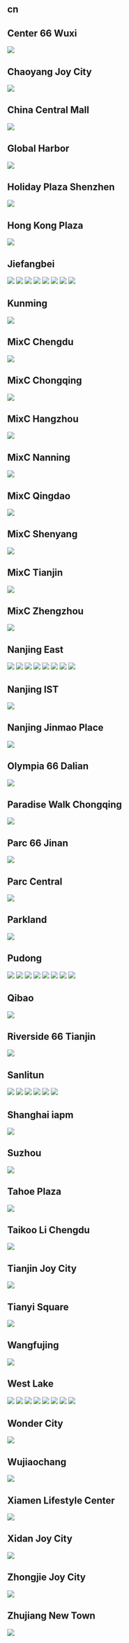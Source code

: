 
## cn

## Center 66 Wuxi
<img src="https://www.apple.com/cn/retail/center66wuxi/images/hero_large_2x.jpg"/>

## Chaoyang Joy City
<img src="https://www.apple.com/cn/retail/chaoyangjoycity/images/hero_large_2x.jpg"/>

## China Central Mall
<img src="https://www.apple.com/cn/retail/chinacentralmall/images/hero_large_2x.jpg"/>

## Global Harbor
<img src="https://www.apple.com/cn/retail/globalharbor/images/hero_large_2x.jpg"/>

## Holiday Plaza Shenzhen
<img src="https://www.apple.com/cn/retail/holidayplazashenzhen/images/hero_large_2x.jpg"/>

## Hong Kong Plaza
<img src="https://www.apple.com/cn/retail/hongkongplaza/images/hero_large_2x.jpg"/>

## Jiefangbei
<img src="https://www.apple.com/cn/retail/jiefangbei/images/hero_large_2x.jpg"/>
<img src="https://images.apple.com/cn/retail/store/images/galleries/jiefangbei/images/jiefangbei_gallery_image2_large_2x.jpg"/>
<img src="https://images.apple.com/cn/retail/store/images/galleries/jiefangbei/images/jiefangbei_gallery_image3_large_2x.jpg"/>
<img src="https://images.apple.com/cn/retail/store/images/galleries/jiefangbei/images/jiefangbei_gallery_image4_large_2x.jpg"/>
<img src="https://images.apple.com/cn/retail/store/images/galleries/jiefangbei/images/jiefangbei_gallery_image5_large_2x.jpg"/>
<img src="https://images.apple.com/cn/retail/store/images/galleries/jiefangbei/images/jiefangbei_gallery_image6_large_2x.jpg"/>
<img src="https://images.apple.com/cn/retail/store/images/galleries/jiefangbei/images/jiefangbei_gallery_image7_large_2x.jpg"/>
<img src="https://images.apple.com/cn/retail/store/images/galleries/jiefangbei/images/jiefangbei_gallery_image8_large_2x.jpg"/>

## Kunming
<img src="https://www.apple.com/cn/retail/kunming/images/hero_large_2x.jpg"/>

## MixC Chengdu
<img src="https://www.apple.com/cn/retail/mixcchengdu/images/hero_large_2x.jpg"/>

## MixC Chongqing
<img src="https://www.apple.com/cn/retail/mixcchongqing/images/hero_large_2x.jpg"/>

## MixC Hangzhou
<img src="https://www.apple.com/cn/retail/mixchangzhou/images/hero_large_2x.jpg"/>

## MixC Nanning
<img src="https://www.apple.com/cn/retail/mixcnanning/images/hero_large_2x.jpg"/>

## MixC Qingdao
<img src="https://www.apple.com/cn/retail/mixcqingdao/images/hero_large_2x.jpg"/>

## MixC Shenyang
<img src="https://www.apple.com/cn/retail/mixcshenyang/images/hero_large_2x.jpg"/>

## MixC Tianjin
<img src="https://www.apple.com/cn/retail/mixctianjin/images/hero_large_2x.jpg"/>

## MixC Zhengzhou
<img src="https://www.apple.com/cn/retail/mixczhengzhou/images/hero_large_2x.jpg"/>

## Nanjing East
<img src="https://www.apple.com/cn/retail/nanjingeast/images/hero_large_2x.jpg"/>
<img src="https://images.apple.com/cn/retail/store/images/galleries/nanjingeast/images/nanjingeast_gallery_image2_large_2x.jpg"/>
<img src="https://images.apple.com/cn/retail/store/images/galleries/nanjingeast/images/nanjingeast_gallery_image3_large_2x.jpg"/>
<img src="https://images.apple.com/cn/retail/store/images/galleries/nanjingeast/images/nanjingeast_gallery_image4_large_2x.jpg"/>
<img src="https://images.apple.com/cn/retail/store/images/galleries/nanjingeast/images/nanjingeast_gallery_image5_large_2x.jpg"/>
<img src="https://images.apple.com/cn/retail/store/images/galleries/nanjingeast/images/nanjingeast_gallery_image6_large_2x.jpg"/>
<img src="https://images.apple.com/cn/retail/store/images/galleries/nanjingeast/images/nanjingeast_gallery_image7_large_2x.jpg"/>
<img src="https://images.apple.com/cn/retail/store/images/galleries/nanjingeast/images/nanjingeast_gallery_image8_large_2x.jpg"/>

## Nanjing IST
<img src="https://www.apple.com/cn/retail/nanjingist/images/hero_large_2x.jpg"/>

## Nanjing Jinmao Place
<img src="https://www.apple.com/cn/retail/nanjingjinmaoplace/images/hero_large_2x.jpg"/>

## Olympia 66 Dalian
<img src="https://www.apple.com/cn/retail/olympia66dalian/images/hero_large_2x.jpg"/>

## Paradise Walk Chongqing
<img src="https://www.apple.com/cn/retail/paradisewalkchongqing/images/hero_large_2x.jpg"/>

## Parc 66 Jinan
<img src="https://www.apple.com/cn/retail/parc66jinan/images/hero_large_2x.jpg"/>

## Parc Central
<img src="https://www.apple.com/cn/retail/parccentral/images/hero_large_2x.jpg"/>

## Parkland
<img src="https://www.apple.com/cn/retail/parkland/images/hero_large_2x.jpg"/>

## Pudong
<img src="https://www.apple.com/cn/retail/pudong/images/hero_large_2x.jpg"/>
<img src="https://images.apple.com/cn/retail/store/images/galleries/pudong/images/pudong_gallery_image2_large_2x.jpg"/>
<img src="https://images.apple.com/cn/retail/store/images/galleries/pudong/images/pudong_gallery_image3_large_2x.jpg"/>
<img src="https://images.apple.com/cn/retail/store/images/galleries/pudong/images/pudong_gallery_image4_large_2x.jpg"/>
<img src="https://images.apple.com/cn/retail/store/images/galleries/pudong/images/pudong_gallery_image5_large_2x.jpg"/>
<img src="https://images.apple.com/cn/retail/store/images/galleries/pudong/images/pudong_gallery_image6_large_2x.jpg"/>
<img src="https://images.apple.com/cn/retail/store/images/galleries/pudong/images/pudong_gallery_image7_large_2x.jpg"/>
<img src="https://images.apple.com/cn/retail/store/images/galleries/pudong/images/pudong_gallery_image8_large_2x.jpg"/>

## Qibao
<img src="https://www.apple.com/cn/retail/qibao/images/hero_large_2x.jpg"/>

## Riverside 66 Tianjin
<img src="https://www.apple.com/cn/retail/riverside66tianjin/images/hero_large_2x.jpg"/>

## Sanlitun
<img src="https://www.apple.com/cn/retail/sanlitun/images/hero_large_2x.jpg"/>
<img src="https://images.apple.com/cn/retail/store/images/galleries/sanlitun/images/sanlitun_gallery_image2_large_2x.jpg"/>
<img src="https://images.apple.com/cn/retail/store/images/galleries/sanlitun/images/sanlitun_gallery_image3_large_2x.jpg"/>
<img src="https://images.apple.com/cn/retail/store/images/galleries/sanlitun/images/sanlitun_gallery_image4_large_2x.jpg"/>
<img src="https://images.apple.com/cn/retail/store/images/galleries/sanlitun/images/sanlitun_gallery_image5_large_2x.jpg"/>
<img src="https://images.apple.com/cn/retail/store/images/galleries/sanlitun/images/sanlitun_gallery_image6_large_2x.jpg"/>

## Shanghai iapm
<img src="https://www.apple.com/cn/retail/shanghaiiapm/images/hero_large_2x.jpg"/>

## Suzhou
<img src="https://www.apple.com/cn/retail/suzhou/images/hero_large_2x.jpg"/>

## Tahoe Plaza
<img src="https://www.apple.com/cn/retail/tahoeplaza/images/hero_large_2x.jpg"/>

## Taikoo Li Chengdu
<img src="https://www.apple.com/cn/retail/taikoolichengdu/images/hero_large_2x.jpg"/>

## Tianjin Joy City
<img src="https://www.apple.com/cn/retail/tianjinjoycity/images/hero_large_2x.jpg"/>

## Tianyi Square
<img src="https://www.apple.com/cn/retail/tianyisquare/images/hero_large_2x.jpg"/>

## Wangfujing
<img src="https://www.apple.com/cn/retail/wangfujing/images/hero_large_2x.jpg"/>

## West Lake
<img src="https://www.apple.com/cn/retail/westlake/images/hero_large_2x.jpg"/>
<img src="https://images.apple.com/cn/retail/store/images/galleries/westlake/images/westlake_gallery_image2_large_2x.jpg"/>
<img src="https://images.apple.com/cn/retail/store/images/galleries/westlake/images/westlake_gallery_image3_large_2x.jpg"/>
<img src="https://images.apple.com/cn/retail/store/images/galleries/westlake/images/westlake_gallery_image4_large_2x.jpg"/>
<img src="https://images.apple.com/cn/retail/store/images/galleries/westlake/images/westlake_gallery_image5_large_2x.jpg"/>
<img src="https://images.apple.com/cn/retail/store/images/galleries/westlake/images/westlake_gallery_image6_large_2x.jpg"/>
<img src="https://images.apple.com/cn/retail/store/images/galleries/westlake/images/westlake_gallery_image7_large_2x.jpg"/>
<img src="https://images.apple.com/cn/retail/store/images/galleries/westlake/images/westlake_gallery_image8_large_2x.jpg"/>

## Wonder City
<img src="https://www.apple.com/cn/retail/wondercity/images/hero_large_2x.jpg"/>

## Wujiaochang
<img src="https://www.apple.com/cn/retail/wujiaochang/images/hero_large_2x.jpg"/>

## Xiamen Lifestyle Center
<img src="https://www.apple.com/cn/retail/xiamenlifestylecenter/images/hero_large_2x.jpg"/>

## Xidan Joy City
<img src="https://www.apple.com/cn/retail/xidanjoycity/images/hero_large_2x.jpg"/>

## Zhongjie Joy City
<img src="https://www.apple.com/cn/retail/zhongjiejoycity/images/hero_large_2x.jpg"/>

## Zhujiang New Town
<img src="https://www.apple.com/cn/retail/zhujiangnewtown/images/hero_large_2x.jpg"/>
